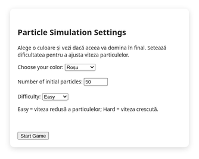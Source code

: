 
<!DOCTYPE html>
<html lang="en">
<head>
    <meta charset="UTF-8">
    <meta name="viewport" content="width=device-width, initial-scale=1.0">
    <title>Particle Simulation</title>
    <style>
        body, html {
            height: 100%;
            margin: 0;
            padding: 0;
            font-family: 'Segoe UI', Tahoma, Geneva, Verdana, sans-serif;
            background-color: #fff;
            display: flex;
            justify-content: center;
            align-items: center;
            overflow: hidden;
        }
        canvas {
            position: fixed;
            top: 0;
            left: 0;
            width: 100%;
            height: 100%;
            pointer-events: none;
            z-index: 1;
        }
        #menu {
            position: fixed;
            top: 20%;
            left: 50%;
            transform: translate(-50%, -20%);
            background-color: #fff;
            padding: 20px;
            border-radius: 10px;
            box-shadow: 0 4px 16px rgba(0, 0, 0, 0.15);
            z-index: 2;
        }
        #hud {
            position: fixed;
            top: 10px;
            left: 10px;
            background-color: rgba(255, 255, 255, 0.8);
            padding: 10px;
            border-radius: 5px;
            font-size: 14px;
            z-index: 1;
        }
        #restartButton {
            position: fixed;
            top: 10px;
            right: 10px;
            background-color: #a1887f;
            color: #ffffff;
            border: none;
            border-radius: 5px;
            padding: 10px;
            cursor: pointer;
            z-index: 2;
        }
    </style>
</head>
<body>

<div id="menu">
    <h2>Particle Simulation Settings</h2>
    <p>Alege o culoare și vezi dacă aceea va domina în final. Setează dificultatea pentru a ajusta viteza particulelor.</p>
    <label for="color">Choose your color:</label>
    <select id="color">
        <option value="rgba(255, 0, 0, 0.5)">Roșu</option>
        <option value="rgba(0, 128, 0, 0.5)">Verde</option>
        <option value="rgba(0, 0, 255, 0.5)">Albastru</option>
        <option value="rgba(255, 165, 0, 0.5)">Portocaliu</option>
        <option value="rgba(128, 0, 128, 0.5)">Mov</option>
        <option value="rgba(255, 192, 203, 0.5)">Roz</option>
        <option value="rgba(0, 255, 255, 0.5)">Cyan</option>
    </select>
    <br><br>
    <label for="numParticles">Number of initial particles:</label>
    <input type="number" id="numParticles" min="10" max="200" value="50">
    <br><br>
    <label for="difficulty">Difficulty:</label>
    <select id="difficulty" onchange="showDifficultyDescription()">
        <option value="easy">Easy</option>
        <option value="medium">Medium</option>
        <option value="hard">Hard</option>
    </select>
    <p id="difficultyDescription">Easy = viteza redusă a particulelor; Hard = viteza crescută.</p>
    <br><br>
    <button onclick="startGame()">Start Game</button>
</div>

<div id="hud" style="display:none">
    <div id="topPerformers"></div>
</div>

<button id="restartButton" style="display:none" onclick="restartGame()">Restart Game</button>

<canvas id="particleCanvas"></canvas>

<script>
    const canvas = document.getElementById('particleCanvas');
    const ctx = canvas.getContext('2d');
    let particlesArray = [];
    let whiteParticle;
    let blackParticles = [];
    let particleColors = [
        'rgba(255, 0, 0, 0.5)',
        'rgba(0, 128, 0, 0.5)',
        'rgba(0, 0, 255, 0.5)',
        'rgba(255, 165, 0, 0.5)',
        'rgba(128, 0, 128, 0.5)',
        'rgba(255, 192, 203, 0.5)',
        'rgba(0, 255, 255, 0.5)'
    ];
    let usedColors = new Set();
    let gameInterval;

    window.addEventListener('resize', function() {
        canvas.width = window.innerWidth;
        canvas.height = window.innerHeight;
        init(particlesArray.length);
    });

    canvas.width = window.innerWidth;
    canvas.height = window.innerHeight;

    class Particle {
        constructor(x, y, directionX, directionY, size, color) {
            this.x = x;
            this.y = y;
            this.directionX = directionX;
            this.directionY = directionY;
            this.size = size;
            this.color = color;
        }
        draw() {
            ctx.beginPath();
            ctx.arc(this.x, this.y, this.size, 0, Math.PI * 2, false);
            ctx.fillStyle = this.color;
            ctx.fill();
        }
        update() {
            if (this.x + this.size > canvas.width || this.x - this.size < 0) {
                this.directionX = -this.directionX;
            }
            if (this.y + this.size > canvas.height || this.y - this.size < 0) {
                this.directionY = -this.directionY;
            }

            this.x += this.directionX;
            this.y += this.directionY;

            this.draw();
        }
    }

    class BlackParticle {
        constructor(x, y, size, targetColor) {
            this.x = x;
            this.y = y;
            this.size = size;
            this.targetColor = targetColor;
            this.speed = 5;
        }
        draw() {
            ctx.beginPath();
            ctx.arc(this.x, this.y, this.size, 0, Math.PI * 2, false);
            ctx.fillStyle = 'black';
            ctx.fill();
        }
        update() {
            let closestParticle = null;
            let minDistance = Infinity;

            for (const particle of particlesArray) {
                if (particle.color === this.targetColor) {
                    const dx = this.x - particle.x;
                    const dy = this.y - particle.y;
                    const distance = Math.sqrt(dx * dx + dy * dy);

                    if (distance < minDistance) {
                        minDistance = distance;
                        closestParticle = particle;
                    }
                }
            }

            if (closestParticle) {
                const dx = closestParticle.x - this.x;
                const dy = closestParticle.y - this.y;
                const angle = Math.atan2(dy, dx);

                this.x += Math.cos(angle) * this.speed;
                this.y += Math.sin(angle) * this.speed;

                if (minDistance < this.size + closestParticle.size) {
                    const index = particlesArray.indexOf(closestParticle);
                    if (index > -1) {
                        particlesArray.splice(index, 1);
                    }
                }
            }

            this.draw();
        }
    }

    class WhiteParticle {
        constructor(x, y, size) {
            this.x = x;
            this.y = y;
            this.size = size;
            this.angle = 0;
        }
        draw() {
            ctx.beginPath();
            ctx.arc(this.x, this.y, this.size, 0, Math.PI * 2, false);
            ctx.fillStyle = 'white';
            ctx.fill();
        }
        update() {
            this.angle += 0.1;
            const xOffset = Math.cos(this.angle) * this.size * 1.5;
            const yOffset = Math.sin(this.angle) * this.size * 1.5;

            const size = Math.random() * 3 + 1;
            const directionX = (Math.random() - 0.5);
            const directionY = (Math.random() - 0.5);
            const color = particleColors[Math.floor(Math.random() * particleColors.length)];

            particlesArray.push(new Particle(this.x - xOffset, this.y - yOffset, directionX, directionY, size, color));

            this.draw();
        }
    }

    function adjustDifficulty(value) {
        switch (value) {
            case 'easy':
                return 0.5;
            case 'medium':
                return 1;
            case 'hard':
                return 2;
            default:
                return 1;
        }
    }

    function spawnNewBlackParticle() {
        const availableColors = particleColors.filter(color => !usedColors.has(color));
        if (availableColors.length > 0) {
            const newTargetColor = availableColors[Math.floor(Math.random() * availableColors.length)];
            usedColors.add(newTargetColor);
            const newBlackParticle = new BlackParticle(canvas.width / 2, canvas.height / 2, 10, newTargetColor);
            blackParticles.push(newBlackParticle);
        }
    }

    function init(numParticles) {
        particlesArray = [];
        blackParticles = [];
        usedColors = new Set();
        const difficulty = adjustDifficulty(document.getElementById('difficulty').value);
        targetColor = document.getElementById('color').value;
        usedColors.add(targetColor);
        blackParticles.push(new BlackParticle(canvas.width / 2, canvas.height / 2, 10, targetColor));
        whiteParticle = new WhiteParticle(canvas.width / 2, canvas.height / 2, 10);

        for (let i = 0; i < numParticles; i++) {
            const size = Math.random() * 3 + 1;
            const x = Math.random() * (canvas.width - size * 2);
            const y = Math.random() * (canvas.height - size * 2);
            const directionX = (Math.random() - 0.5) * difficulty;
            const directionY = (Math.random() - 0.5) * difficulty;
            const color = particleColors[Math.floor(Math.random() * particleColors.length)];
            particlesArray.push(new Particle(x, y, directionX, directionY, size, color));
        }
        setInterval(spawnNewBlackParticle, 10000);
        document.getElementById('menu').style.display = 'none';
    }

    function animate() {
        ctx.clearRect(0, 0, canvas.width, canvas.height);
        for (let i = 0; i < blackParticles.length; i++) {
            blackParticles[i].update();
        }
        whiteParticle.update();
        for (let i = 0; i < particlesArray.length; i++) {
            particlesArray[i].update();
        }
        gameInterval = requestAnimationFrame(animate);
    }

    function startGame() {
        const numParticles = parseInt(document.getElementById('numParticles').value);
        if (isNaN(numParticles) || numParticles < 10 || numParticles > 5000) {
            alert('Please enter a valid number of particles (10-5000).');
            return;
        }
        init(numParticles);
        animate();
    }

    function restartGame() {
        cancelAnimationFrame(gameInterval);
        document.getElementById('menu').style.display = 'block';
    }
</script>

</body>
</html>
